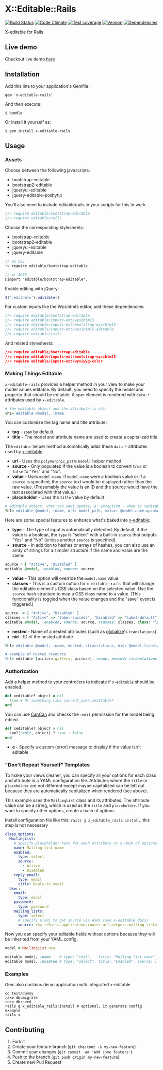 # X::Editable::Rails

[![Build Status](https://travis-ci.org/werein/x-editable-rails.svg)](https://travis-ci.org/werein/x-editable-rails)  [![Code Climate](https://codeclimate.com/github/werein/x-editable-rails/badges/gpa.svg)](https://codeclimate.com/github/werein/x-editable-rails) [![Test coverage](https://codeclimate.com/github/werein/x-editable-rails/badges/coverage.svg)](https://codeclimate.com/github/werein/x-editable-rails) [![Version](https://badge.fury.io/rb/x-editable-rails.svg)](https://badge.fury.io/rb/x-editable-rails) [![Dependencies](https://gemnasium.com/werein/x-editable-rails.svg)](https://gemnasium.com/werein/x-editable-rails)

X-editable for Rails

## Live demo

Checkout live demo [here](https://x-editable-rails.herokuapp.com/?denied=true)

## Installation

Add this line to your application's Gemfile:

    gem 'x-editable-rails'

And then execute:

    $ bundle

Or install it yourself as:

    $ gem install x-editable-rails

## Usage

### Assets

Choose between the following javascripts:

* bootstrap-editable
* bootstrap2-editable
* jqueryui-editable
* jquery-editable-poshytip

You'll also need to include editable/rails in your scripts for this to work.

```javascript
//= require editable/bootstrap-editable
//= require editable/rails
```

Choose the corresponding stylesheets:

* bootstrap-editable
* bootstrap2-editable
* jqueryui-editable
* jquery-editable

```scss
// as CSS
*= require editable/bootstrap-editable

// or SCSS
@import "editable/bootstrap-editable";
```

Enable editing with jQuery:

```javascript
$('.editable').editable()
```

For custom inputs like the Wysihtml5 editor, add these dependencies:

```javascript
//= require editable/bootstrap-editable
//= require editable/inputs-ext/wysihtml5
//= require editable/inputs-ext/bootstrap-wysihtml5
//= require editable/inputs-ext/wysihtml5-editable
//= require editable/rails
```

And related stylesheets:

```css
//= require editable/bootstrap-editable
//= require editable/inputs-ext/bootstrap-wysihtml5
//= require editable/inputs-ext/wysiwyg-color
```

### Making Things Editable

`x-editable-rails` provides a helper method in your view to make your model values editable.
By default, you need to specify the model and property that should be editable.
A `span` element is rendered with `data-*` attributes used by `x-editable`.

```ruby
# the editable object and the attribute to edit
%h1= editable @model, :name
```

You can customize the tag name and title attribute:

* **tag** - `span` by default.
* **title** - The model and attribute name are used to create a capitalized title

The `editable` helper method automatically adds these `data-*` attributes used by [x-editable](http://vitalets.github.io/x-editable/docs.html).

* **url** - Uses the `polymorphic_path(model)` helper method.
* **source** - Only populated if the value is a boolean to convert `true` or `false` to "Yes" and "No".
* **value** - Uses `model.name`. If `model.name` were a boolean value or if a `source` is specified, the `source` text would be displayed rather than the raw value. (Presumably the value is an ID and the source would have the text associated with that value.)
* **placeholder** - Uses the `title` value by default

```ruby
# editable object, what_you_want_update, e: exception - when is xeditable? false or can? :edit, object is false
%h1= editable @model, :name, url: model_path, value: @model.name.upcase
```

Here are some special features to enhance what's baked into [x-editable](http://vitalets.github.io/x-editable/docs.html):

* **type** - The type of input is automatically detected. By default, if the value is a boolean, the `type` is "select" with a built-in `source` that outputs "Yes" and "No" (unless another `source` is specified).
* **source** - In addition to hashes or arrays of hashes, you can also use an array of strings for a simpler structure if the name and value are the same:

```ruby
source = [ "Active", "Disabled" ]
editable @model, :enabled, source: source
```

* **value** - This option will override the `model.name` value
* **classes** - This is a custom option for `x-editable-rails` that will change the editable element's CSS class based on the selected value. Use the `source` hash structure to map a CSS class name to a value. (This [functionality](vendor/assets/javascripts/editable/rails/data_classes.js) is toggled when the value changes and the "save" event is triggered.)

```ruby
source  = [ "Active", "Disabled" ]
classes = { "Active" => "label-success", "Disabled" => "label-default" }
editable @model, :enabled, source: source, classes: classes, class: "label"
```

* **nested** - Name of a nested attributes (such as [globalize](https://github.com/globalize/globalize)'s `translations`)
* **nid** - ID of the nested attribute

```ruby
%h1= editable @model, :name, nested: :translations, nid: @model.translation.id

# example of nested resource
%h1= editable [picture.gallery, picture], :name, nested: :translations, nid: picture.translation.id
```

### Authorization

Add a helper method to your controllers to indicate if `x-editable` should be enabled.

```ruby
def xeditable? object = nil
  true # Or something like current_user.xeditable?
end
```

You can use [CanCan](https://github.com/ryanb/cancan) and checks the `:edit` permission for the model being edited.

```ruby
def xeditable? object = nil
  can?(:edit, object) ? true : false
end
```

* **e** - Specify a custom (error) message to display if the value isn't editable

### "Don't Repeat Yourself" Templates

To make your views cleaner, you can specify all your options for each class and attribute in a YAML configuration file.
Attributes where the `title` or `placeholder` are not different except maybe capitalized can be left out because they are automatically capitalized when rendered (see above).

This example uses the `MailingList` class and its attributes.
The attribute value can be a string, which is used as the `title` and `placeholder`.
If you want to specify other options, create a hash of options.

Install configuration file like this: `rails g x_editable_rails:install`, this step is not necessary

```yaml
class_options:
  MailingList:
    # Specify placeholder text for each attribute or a Hash of options
    name: Mailing list name
    enabled:
      type: select
      source:
        - Active
        - Disabled
    reply_email:
      type: email
      title: Reply-to email
  User:
    email:
      type: email
    password:
      type: password
    mailing_lists:
      type: select
      # specify a URL to get source via AJAX (see x-editable docs)
      source: <%= ::Rails.application.routes.url_helpers.mailing_lists_source_path %>
```

Now you can specify your editable fields without options because they will be inherited from your YAML config.

```ruby
model = MailingList.new

editable model, :name    # type: "text",   title: "Mailing list name"
editable model, :enabled # type: "select", title: "Enabled", source: [ "Active", "Disabled" ]
```

### Examples

Gem also contains demo application with integrated x-editable

```
cd test/dummy
rake db:migrate
rake db:seed
rails g x_editable_rails:install # optional, it generate config example
rails s
```

## Contributing

1. Fork it
2. Create your feature branch (`git checkout -b my-new-feature`)
3. Commit your changes (`git commit -am 'Add some feature'`)
4. Push to the branch (`git push origin my-new-feature`)
5. Create new Pull Request
